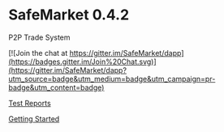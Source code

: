 # SafeMarket 0.4.2

P2P Trade System

[![Join the chat at https://gitter.im/SafeMarket/dapp](https://badges.gitter.im/Join%20Chat.svg)](https://gitter.im/SafeMarket/dapp?utm_source=badge&utm_medium=badge&utm_campaign=pr-badge&utm_content=badge)

[Test Reports](/reports/0.4.2/)

[Getting Started](https://github.com/SafeMarket/dapp/wiki/Getting-Started)